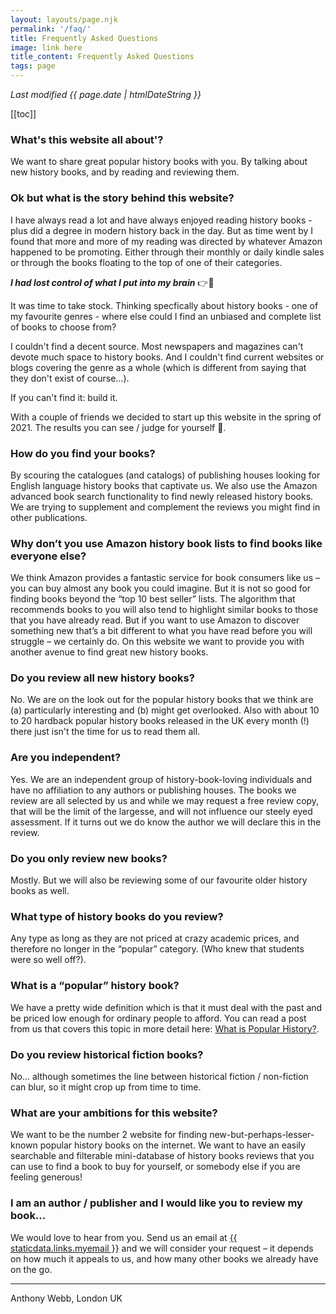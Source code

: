 ```yaml
---
layout: layouts/page.njk
permalink: '/faq/'
title: Frequently Asked Questions
image: link here
title_content: Frequently Asked Questions
tags: page
---
```


_Last modified {{ page.date | htmlDateString }}_

[[toc]]

### What's this website all about'?
We want to share great popular history books with you. By talking about new history books, and by reading and reviewing them.

### Ok but what is the story behind this website?

I have always read a lot and have always enjoyed reading history books - plus did a degree in modern history back in the day. But as time went by I found that more and more of my reading was directed by whatever Amazon happened to be promoting. Either through their monthly or daily kindle sales or through the books floating to the top of one of their categories.

__*I had lost control of what I put into my brain*__ 👉🧠

It was time to take stock. Thinking specfically about history books - one of my favourite genres - where else could I find an unbiased and complete list of books to choose from?

I couldn't find a decent source. Most newspapers and magazines can't devote much space to history books. And I couldn't find current websites or blogs covering the genre as a whole (which is different from saying that they don't exist of course...).

If you can't find it: build it.

With a couple of friends we decided to start up this website in the spring of 2021. The results you can see / judge for yourself 🙂.

### How do you find your books?
By scouring the catalogues (and catalogs) of publishing houses looking for English language history books that captivate us. We also use the Amazon advanced book search functionality to find newly released history books.  We are trying to supplement and complement the reviews you might find in other publications.

### Why don’t you use Amazon history book lists to find books like everyone else?
We think Amazon provides a fantastic service for book consumers like us – you can buy almost any book you could imagine. But it is not so good for finding books beyond the “top 10 best seller” lists. The algorithm that recommends books to you will also tend to highlight similar books to those that you have already read. But if you want to use Amazon to discover something new that’s a bit different to what you have read before you will struggle – we certainly do. On this website we want to provide you with another avenue to find great new history books.

### Do you review all new history books?
No. We are on the look out for the popular history books that we think are (a) particularly interesting and (b) might get overlooked. Also with about 10 to 20 hardback popular history books released in the UK every month (!) there just isn't the time for us to read them all.

### Are you independent?
Yes. We are an independent group of history-book-loving individuals and have no affiliation to any authors or publishing houses. The books we review are all selected by us and while we may request a free review copy, that will be the limit of the largesse, and will not influence our steely eyed assessment. If it turns out we do know the author we will declare this in the review.

### Do you only review new books?
Mostly. But we will also be reviewing some of our favourite older history books as well.

### What type of history books do you review?
Any type as long as they are not priced at crazy academic prices, and therefore no longer in the “popular” category. (Who knew that students were so well off?).

### What is a “popular” history book?
We have a pretty wide definition which is that it must deal with the past and be priced low enough for ordinary people to afford. You can read a post from us that covers this topic in more detail here: [What is Popular History?](https://popularhistorybooks.com/2021/05/21/what-is-popular-history/).

### Do you review historical fiction books?
No… although sometimes the line between historical fiction / non-fiction can blur, so it might crop up from time to time.

### What are your ambitions for this website?
We want to be the number 2 website for finding new-but-perhaps-lesser-known popular history books on the internet. We want to have an easily searchable and filterable mini-database of history books reviews that you can use to find a book to buy for yourself, or somebody else if you are feeling generous!

### I am an author / publisher and I would like you to review my book…
We would love to hear from you. Send us an email at <a href="mailto:{{ staticdata.links.myemail }}">{{ staticdata.links.myemail }}</a> and we will consider your request – it depends on how much it appeals to us, and how many other books we already have on the go.

---
Anthony Webb, London UK